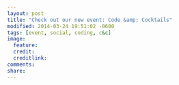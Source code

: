 ```yaml
---
layout: post
title: "Check out our new event: Code &amp; Cocktails"
modified: 2014-03-24 19:51:02 -0600
tags: [event, social, coding, c&c]
image:
  feature: 
  credit: 
  creditlink: 
comments: 
share: 
---
```

